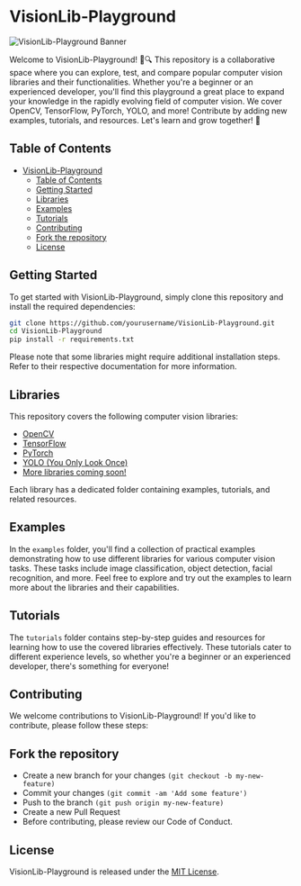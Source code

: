 # VisionLib-Playground

![VisionLib-Playground Banner](banner.png)

Welcome to VisionLib-Playground! 📸🔍 This repository is a collaborative space where you can explore, test, and compare popular computer vision libraries and their functionalities. Whether you're a beginner or an experienced developer, you'll find this playground a great place to expand your knowledge in the rapidly evolving field of computer vision. We cover OpenCV, TensorFlow, PyTorch, YOLO, and more! Contribute by adding new examples, tutorials, and resources. Let's learn and grow together! 🚀

## Table of Contents

- [VisionLib-Playground](#visionlib-playground)
  - [Table of Contents](#table-of-contents)
  - [Getting Started](#getting-started)
  - [Libraries](#libraries)
  - [Examples](#examples)
  - [Tutorials](#tutorials)
  - [Contributing](#contributing)
  - [Fork the repository](#fork-the-repository)
  - [License](#license)

## Getting Started

To get started with VisionLib-Playground, simply clone this repository and install the required dependencies:

```bash
git clone https://github.com/yourusername/VisionLib-Playground.git
cd VisionLib-Playground
pip install -r requirements.txt
```

Please note that some libraries might require additional installation steps. Refer to their respective documentation for more information.

## Libraries

This repository covers the following computer vision libraries:

- [OpenCV]()  
- [TensorFlow]()  
- [PyTorch]()  
- [YOLO (You Only Look Once)]()  
- [More libraries coming soon!]()

Each library has a dedicated folder containing examples, tutorials, and related resources.

## Examples

In the `examples` folder, you'll find a collection of practical examples demonstrating how to use different libraries for various computer vision tasks. These tasks include image classification, object detection, facial recognition, and more. Feel free to explore and try out the examples to learn more about the libraries and their capabilities.

## Tutorials

The `tutorials` folder contains step-by-step guides and resources for learning how to use the covered libraries effectively. These tutorials cater to different experience levels, so whether you're a beginner or an experienced developer, there's something for everyone!

## Contributing

We welcome contributions to VisionLib-Playground! If you'd like to contribute, please follow these steps:

## Fork the repository

- Create a new branch for your changes `(git checkout -b my-new-feature)`
- Commit your changes `(git commit -am 'Add some feature')`
- Push to the branch `(git push origin my-new-feature)`
- Create a new Pull Request
- Before contributing, please review our Code of Conduct.

## License

VisionLib-Playground is released under the [MIT License]().